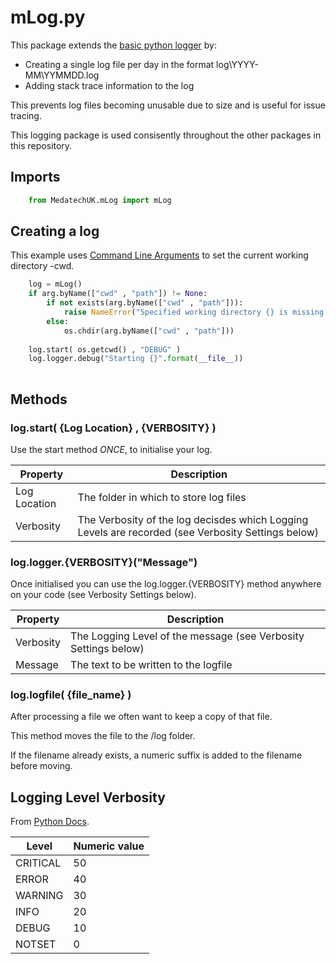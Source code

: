 # mLog.py

This package extends the [basic python logger](https://docs.python.org/3/library/logging.html "basic python logger") by:
- Creating a single log file per day in the format log\YYYY-MM\YYMMDD.log 
- Adding stack trace information to the log 

This prevents log files becoming unusable due to size and is useful for issue tracing.

This logging package is used consisently throughout the other packages in this repository.

## Imports
```python
	from MedatechUK.mLog import mLog
```

## Creating a log
This example uses [Command Line Arguments](cl.md "Command Line Arguments") to set the current working directory -cwd.
```python
    log = mLog()    
    if arg.byName(["cwd" , "path"]) != None:
        if not exists(arg.byName(["cwd" , "path"])):
            raise NameError("Specified working directory {} is missing.".format(arg.byName(["cwd" , "path"])))
        else:
            os.chdir(arg.byName(["cwd" , "path"]))
    
    log.start( os.getcwd() , "DEBUG" )            
    log.logger.debug("Starting {}".format(__file__))     
	
```
## Methods

### log.start( {Log Location} , {VERBOSITY} )

Use the start method *ONCE*, to initialise your log. 

| Property      |Description                            |
|---------------|---------------------------------------|
| Log Location        |The folder in which to store log files   |
| Verbosity	|The Verbosity of the log decisdes which Logging Levels are recorded (see Verbosity Settings below)|

### log.logger.{VERBOSITY}("Message")

Once initialised you can use the log.logger.{VERBOSITY} method anywhere on your code (see Verbosity Settings below).

| Property      |Description                            |
|---------------|---------------------------------------|
| Verbosity	|The Logging Level of the message (see Verbosity Settings below) |
| Message	|The text to be written to the logfile |

### log.logfile( {file_name} )

After processing a file we often want to keep a copy of that file.

This method moves the file to the /log folder.

If the filename already exists, a numeric suffix is added to the filename before moving.

## Logging Level Verbosity

From [Python Docs](https://docs.python.org/3/library/logging.html#levels "Python Docs").

|Level|Numeric value|
|-----|-------------|
|CRITICAL|50|
|ERROR|40|
|WARNING|30|
|INFO|20|
|DEBUG|10|
|NOTSET|0|